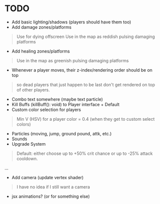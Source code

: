# TODO

- Add basic lighting/shadows (players should have them too)
- Add damage zones/platforms
> Use for dying offscreen
> Use in the map as reddish pulsing damaging platforms
- Add healing zones/platforms
> Use in the map as greenish pulsing damaging platforms
- Whenever a player moves, their z-index/rendering order should be on top
> so dead players that just happen to be last don't get rendered on top of
> other players.
- Combo text somewhere (maybe text particle)
- Kill Buffs (killBuff(): void) to Player interface + Default
- Custom color selection for players
> Min V (HSV) for a player color = 0.4 (when they get to custom select colors)
- Particles (moving, jump, ground pound, attk, etc.)
- Sounds
- Upgrade System
> Default: either choose up to +50% crit chance or up to -25% attack cooldown.

...

- Add camera (update vertex shader)
> I have no idea if I still want a camera
- jsx animations? (or for something else)
